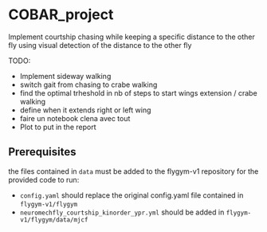 # COBAR_project
Implement courtship chasing while keeping a specific distance to the other fly using visual detection of the distance to the other fly

TODO: 
- Implement sideway walking
- switch gait from chasing to crabe walking
- find the optimal trheshold in nb of steps to start wings extension / crabe walking
- define when it extends right or left wing
- faire un notebook clena avec tout
- Plot to put in the report

## Prerequisites
the files contained in `data` must be added to the flygym-v1 repository for the provided code to run:
- `config.yaml` should replace the original config.yaml file contained in `flygym-v1/flygym`
- `neuromechfly_courtship_kinorder_ypr.yml` should be added in `flygym-v1/flygym/data/mjcf`
